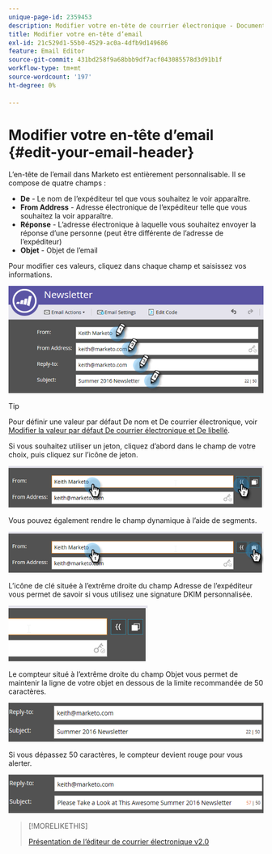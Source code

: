 ```yaml
---
unique-page-id: 2359453
description: Modifier votre en-tête de courrier électronique - Documents Marketo - Documentation du produit
title: Modifier votre en-tête d’email
exl-id: 21c529d1-55b0-4529-ac0a-4dfb9d149686
feature: Email Editor
source-git-commit: 431bd258f9a68bbb9df7acf043085578d3d91b1f
workflow-type: tm+mt
source-wordcount: '197'
ht-degree: 0%

---
```


# Modifier votre en-tête d’email {#edit-your-email-header}

L’en-tête de l’email dans Marketo est entièrement personnalisable. Il se compose de quatre champs :

* **De** - Le nom de l’expéditeur tel que vous souhaitez le voir apparaître.
* **From Address** - Adresse électronique de l’expéditeur telle que vous souhaitez la voir apparaître.
* **Réponse** - L’adresse électronique à laquelle vous souhaitez envoyer la réponse d’une personne (peut être différente de l’adresse de l’expéditeur)
* **Objet** - Objet de l’email

Pour modifier ces valeurs, cliquez dans chaque champ et saisissez vos informations.

![](assets/one-3.png)

>[!TIP]
>
>Pour définir une valeur par défaut De nom et De courrier électronique, voir [Modifier la valeur par défaut De courrier électronique et De libellé](/help/marketo/product-docs/administration/email-setup/change-the-default-from-email-and-from-label.md).

Si vous souhaitez utiliser un jeton, cliquez d’abord dans le champ de votre choix, puis cliquez sur l’icône de jeton.

![](assets/two-3.png)

Vous pouvez également rendre le champ dynamique à l’aide de segments.

![](assets/three-2.png)

L’icône de clé située à l’extrême droite du champ Adresse de l’expéditeur vous permet de savoir si vous utilisez une signature DKIM personnalisée.

![](assets/four-2.png)

Le compteur situé à l’extrême droite du champ Objet vous permet de maintenir la ligne de votre objet en dessous de la limite recommandée de 50 caractères.

![](assets/five-1.png)

Si vous dépassez 50 caractères, le compteur devient rouge pour vous alerter.

![](assets/six-1.png)

>[!MORELIKETHIS]
>
>[Présentation de l’éditeur de courrier électronique v2.0](/help/marketo/product-docs/email-marketing/general/email-editor-2/email-editor-v2-0-overview.md)
